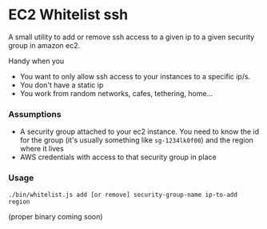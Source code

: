 # EC2 Whitelist ssh

A small utility to add or remove ssh access to a given ip to a given security group in amazon ec2.

Handy when you

- You want to only allow ssh access to your instances to a specific ip/s.
- You don't have a static ip
- You work from random networks, cafes, tethering, home...

### Assumptions

- A security group attached to your ec2 instance. You need to know the id for
  the group (it's usually something like `sg-1234lk0f00`) and the region where
  it lives
- AWS credentials with access to that security group in place

### Usage

```
./bin/whitelist.js add [or remove] security-group-name ip-to-add region
```
(proper binary coming soon)

